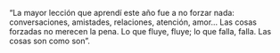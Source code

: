 “La mayor lección que aprendí este año fue a no forzar nada: conversaciones, amistades, relaciones, atención, amor… Las cosas forzadas no merecen la pena. Lo que fluye, fluye; lo que falla, falla. Las cosas son como son”.
